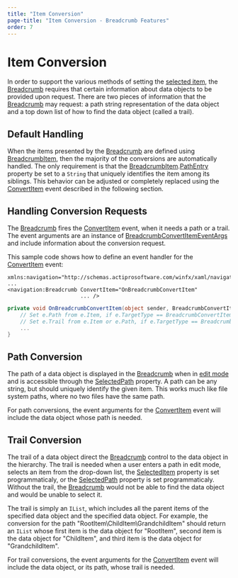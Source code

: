 ```yaml
---
title: "Item Conversion"
page-title: "Item Conversion - Breadcrumb Features"
order: 7
---
```

# Item Conversion

In order to support the various methods of setting the [selected item](item-selection.md), the [Breadcrumb](xref:@ActiproUIRoot.Controls.Navigation.Breadcrumb) requires that certain information about data objects to be provided upon request. There are two pieces of information that the [Breadcrumb](xref:@ActiproUIRoot.Controls.Navigation.Breadcrumb) may request: a path string representation of the data object and a top down list of how to find the data object (called a trail).

## Default Handling

When the items presented by the [Breadcrumb](xref:@ActiproUIRoot.Controls.Navigation.Breadcrumb) are defined using [BreadcrumbItem](xref:@ActiproUIRoot.Controls.Navigation.BreadcrumbItem), then the majority of the conversions are automatically handled. The only requirement is that the [BreadcrumbItem](xref:@ActiproUIRoot.Controls.Navigation.BreadcrumbItem).[PathEntry](xref:@ActiproUIRoot.Controls.Navigation.BreadcrumbItem.PathEntry) property be set to a `String` that uniquely identifies the item among its siblings. This behavior can be adjusted or completely replaced using the [ConvertItem](xref:@ActiproUIRoot.Controls.Navigation.Breadcrumb.ConvertItem) event described in the following section.

## Handling Conversion Requests

The [Breadcrumb](xref:@ActiproUIRoot.Controls.Navigation.Breadcrumb) fires the [ConvertItem](xref:@ActiproUIRoot.Controls.Navigation.Breadcrumb.ConvertItem) event, when it needs a path or a trail.  The event arguments are an instance of [BreadcrumbConvertItemEventArgs](xref:@ActiproUIRoot.Controls.Navigation.BreadcrumbConvertItemEventArgs) and include information about the conversion request.

This sample code shows how to define an event handler for the [ConvertItem](xref:@ActiproUIRoot.Controls.Navigation.Breadcrumb.ConvertItem) event:

```xaml
xmlns:navigation="http://schemas.actiprosoftware.com/winfx/xaml/navigation"
...
<navigation:Breadcrumb ConvertItem="OnBreadcrumbConvertItem"
                       ... />
```

```csharp
private void OnBreadcrumbConvertItem(object sender, BreadcrumbConvertItemEventArgs e) {
    // Set e.Path from e.Item, if e.TargetType == BreadcrumbConvertItemTargetType.Path
    // Set e.Trail from e.Item or e.Path, if e.TargetType == BreadcrumbConvertItemTargetType.Trail
    ...
}
```

## Path Conversion

The path of a data object is displayed in the [Breadcrumb](xref:@ActiproUIRoot.Controls.Navigation.Breadcrumb) when in [edit mode](edit-mode.md) and is accessible through the [SelectedPath](xref:@ActiproUIRoot.Controls.Navigation.Breadcrumb.SelectedPath) property. A path can be any string, but should uniquely identify the given item. This works much like file system paths, where no two files have the same path.

For path conversions, the event arguments for the [ConvertItem](xref:@ActiproUIRoot.Controls.Navigation.Breadcrumb.ConvertItem) event will include the data object whose path is needed.

## Trail Conversion

The trail of a data object direct the [Breadcrumb](xref:@ActiproUIRoot.Controls.Navigation.Breadcrumb) control to the data object in the hierarchy. The trail is needed when a user enters a path in edit mode, selects an item from the drop-down list, the [SelectedItem](xref:@ActiproUIRoot.Controls.Navigation.Breadcrumb.SelectedItem) property is set programmaticaly, or the [SelectedPath](xref:@ActiproUIRoot.Controls.Navigation.Breadcrumb.SelectedPath) property is set programmaticaly. Without the trail, the [Breadcrumb](xref:@ActiproUIRoot.Controls.Navigation.Breadcrumb) would not be able to find the data object and would be unable to select it.

The trail is simply an `IList`, which includes all the parent items of the specified data object and the specified data object. For example, the conversion for the path "RootItem\\ChildItem\\GrandchildItem" should return an `IList` whose first item is the data object for "RootItem", second item is the data object for "ChildItem", and third item is the data object for "GrandchildItem".

For trail conversions, the event arguments for the [ConvertItem](xref:@ActiproUIRoot.Controls.Navigation.Breadcrumb.ConvertItem) event will include the data object, or its path, whose trail is needed.
